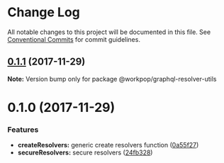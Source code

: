 # Change Log

All notable changes to this project will be documented in this file.
See [Conventional Commits](https://conventionalcommits.org) for commit guidelines.

<a name="0.1.1"></a>
## [0.1.1](https://github.com/Workpop/graphql-utils/compare/@workpop/graphql-resolver-utils@0.1.0...@workpop/graphql-resolver-utils@0.1.1) (2017-11-29)




**Note:** Version bump only for package @workpop/graphql-resolver-utils

<a name="0.1.0"></a>
# 0.1.0 (2017-11-29)


### Features

* **createResolvers:** generic create resolvers function ([0a55f27](https://github.com/Workpop/graphql-utils/commit/0a55f27))
* **secureResolvers:** secure resolvers ([24fb328](https://github.com/Workpop/graphql-utils/commit/24fb328))
